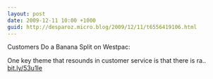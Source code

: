 ```yaml
---
layout: post
date: 2009-12-11 10:00 +1000
guid: http://desparoz.micro.blog/2009/12/11/t6556419106.html
---
```

Customers Do a Banana Split on Westpac: 

One key theme that resounds in customer service is that there is ra.. [bit.ly/53u1Ie](http://bit.ly/53u1Ie)
